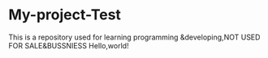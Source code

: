 # My-project-Test
This is a repository used for learning programming &amp;developing,NOT USED FOR SALE&amp;BUSSNIESS
Hello,world!
